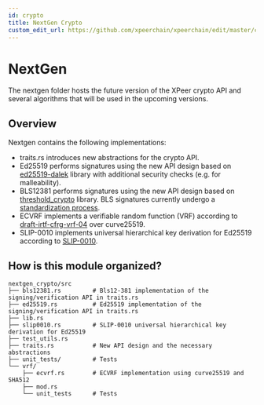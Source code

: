 ```yaml
---
id: crypto
title: NextGen Crypto
custom_edit_url: https://github.com/xpeerchain/xpeerchain/edit/master/crypto/nextgen_crypto/README.md
---
```

# NextGen

The nextgen folder hosts the future version of the XPeer crypto API and several algorithms that will be used in the upcoming versions.

## Overview

Nextgen contains the following implementations:

* traits.rs introduces new abstractions for the crypto API.
* Ed25519 performs signatures using the new API design based on [ed25519-dalek](https://docs.rs/ed25519-dalek/1.0.0-pre.1/ed25519_dalek/) library with additional security checks (e.g. for malleability).
* BLS12381 performs signatures using the new API design based on [threshold_crypto](https://github.com/poanetwork/threshold_crypto) library. BLS signatures currently undergo a [standardization process](https://tools.ietf.org/html/draft-boneh-bls-signature-00).
* ECVRF implements a verifiable random function (VRF) according to [draft-irtf-cfrg-vrf-04](https://tools.ietf.org/html/draft-irtf-cfrg-vrf-04) over curve25519.
* SLIP-0010 implements universal hierarchical key derivation for Ed25519 according to [SLIP-0010](https://github.com/satoshilabs/slips/blob/master/slip-0010.md).

## How is this module organized?
    nextgen_crypto/src
    ├── bls12381.rs         # Bls12-381 implementation of the signing/verification API in traits.rs
    ├── ed25519.rs          # Ed25519 implementation of the signing/verification API in traits.rs
    ├── lib.rs
    ├── slip0010.rs         # SLIP-0010 universal hierarchical key derivation for Ed25519
    ├── test_utils.rs
    ├── traits.rs           # New API design and the necessary abstractions
    ├── unit_tests/         # Tests
    └── vrf/                
        ├── ecvrf.rs        # ECVRF implementation using curve25519 and SHA512
        ├── mod.rs
        └── unit_tests      # Tests

